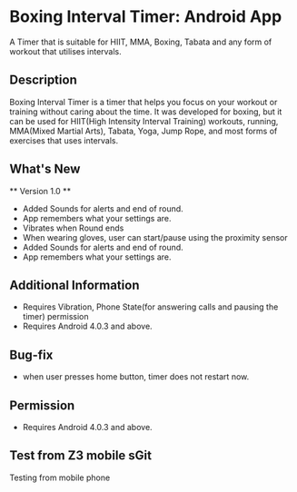 # Boxing Interval Timer: Android App #

A Timer that is suitable for HIIT, MMA, Boxing, Tabata and any form of workout that utilises
intervals.

## Description ##

Boxing Interval Timer is a timer that helps you focus on your workout or training without caring
about the time. It was developed for boxing, but it can be used for HIIT(High Intensity Interval
Training) workouts, running, MMA(Mixed Martial Arts), Tabata, Yoga, Jump Rope, and most forms of
exercises that uses intervals.

## What's New ##

** Version 1.0 **

- Added Sounds for alerts and end of round.
- App remembers what your settings are.
- Vibrates when Round ends
- When wearing gloves, user can start/pause using the proximity sensor
- Added Sounds for alerts and end of round.
- App remembers what your settings are.

## Additional Information ##

- Requires Vibration, Phone State(for answering calls and pausing the timer) permission
- Requires Android 4.0.3 and above.

## Bug-fix ##

- when user presses home button, timer does not restart now.

## Permission ##

- Requires Android 4.0.3 and above.

## Test from Z3 mobile sGit ##

Testing from mobile phone